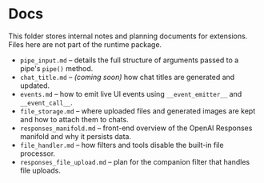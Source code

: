 # Docs

This folder stores internal notes and planning documents for extensions. Files here are not part of the runtime package.

- `pipe_input.md` – details the full structure of arguments passed to a pipe's `pipe()` method.
- `chat_title.md` – *(coming soon)* how chat titles are generated and updated.
- `events.md` – how to emit live UI events using `__event_emitter__` and `__event_call__`.
- `file_storage.md` – where uploaded files and generated images are kept and how to attach them to chats.
- `responses_manifold.md` – front-end overview of the OpenAI Responses manifold and why it persists data.
- `file_handler.md` – how filters and tools disable the built-in file processor.
- `responses_file_upload.md` – plan for the companion filter that handles file uploads.
